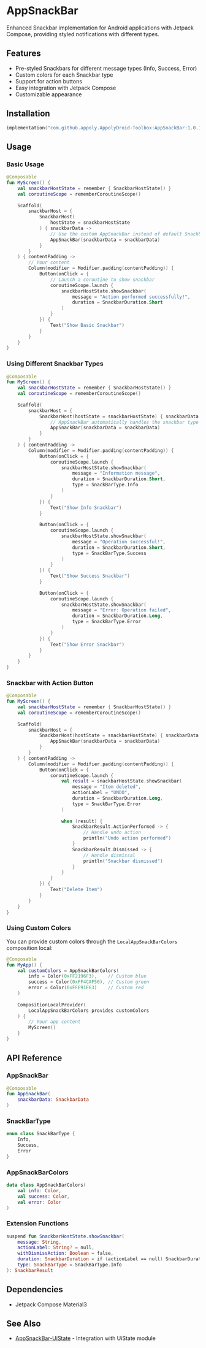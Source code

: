 # AppSnackBar

Enhanced Snackbar implementation for Android applications with Jetpack Compose, providing styled notifications with different types.

## Features

- Pre-styled Snackbars for different message types (Info, Success, Error)
- Custom colors for each Snackbar type
- Support for action buttons
- Easy integration with Jetpack Compose
- Customizable appearance

## Installation

```gradle.kts
implementation("com.github.appoly.AppolyDroid-Toolbox:AppSnackBar:1.0.12")
```

## Usage

### Basic Usage

```kotlin
@Composable
fun MyScreen() {
    val snackbarHostState = remember { SnackbarHostState() }
    val coroutineScope = rememberCoroutineScope()
    
    Scaffold(
        snackbarHost = {
            SnackbarHost(
                hostState = snackbarHostState
            ) { snackbarData ->
                // Use the custom AppSnackBar instead of default Snackbar
                AppSnackBar(snackbarData = snackbarData)
            }
        }
    ) { contentPadding ->
        // Your content
        Column(modifier = Modifier.padding(contentPadding)) {
            Button(onClick = {
                // Launch a coroutine to show snackbar
                coroutineScope.launch {
                    snackbarHostState.showSnackbar(
                        message = "Action performed successfully!",
                        duration = SnackbarDuration.Short
                    )
                }
            }) {
                Text("Show Basic Snackbar")
            }
        }
    }
}
```

### Using Different Snackbar Types

```kotlin
@Composable
fun MyScreen() {
    val snackbarHostState = remember { SnackbarHostState() }
    val coroutineScope = rememberCoroutineScope()
    
    Scaffold(
        snackbarHost = {
            SnackbarHost(hostState = snackbarHostState) { snackbarData ->
                // AppSnackBar automatically handles the snackbar type from the visuals
                AppSnackBar(snackbarData = snackbarData)
            }
        }
    ) { contentPadding ->
        Column(modifier = Modifier.padding(contentPadding)) {
            Button(onClick = {
                coroutineScope.launch {
                    snackbarHostState.showSnackbar(
                        message = "Information message",
                        duration = SnackbarDuration.Short,
                        type = SnackBarType.Info
                    )
                }
            }) {
                Text("Show Info Snackbar")
            }
            
            Button(onClick = {
                coroutineScope.launch {
                    snackbarHostState.showSnackbar(
                        message = "Operation successful!",
                        duration = SnackbarDuration.Short,
                        type = SnackBarType.Success
                    )
                }
            }) {
                Text("Show Success Snackbar")
            }
            
            Button(onClick = {
                coroutineScope.launch {
                    snackbarHostState.showSnackbar(
                        message = "Error: Operation failed",
                        duration = SnackbarDuration.Long,
                        type = SnackBarType.Error
                    )
                }
            }) {
                Text("Show Error Snackbar")
            }
        }
    }
}
```

### Snackbar with Action Button

```kotlin
@Composable
fun MyScreen() {
    val snackbarHostState = remember { SnackbarHostState() }
    val coroutineScope = rememberCoroutineScope()
    
    Scaffold(
        snackbarHost = {
            SnackbarHost(hostState = snackbarHostState) { snackbarData ->
                AppSnackBar(snackbarData = snackbarData)
            }
        }
    ) { contentPadding ->
        Column(modifier = Modifier.padding(contentPadding)) {
            Button(onClick = {
                coroutineScope.launch {
                    val result = snackbarHostState.showSnackbar(
                        message = "Item deleted",
                        actionLabel = "UNDO",
                        duration = SnackbarDuration.Long,
                        type = SnackBarType.Error
                    )
                    
                    when (result) {
                        SnackbarResult.ActionPerformed -> {
                            // Handle undo action
                            println("Undo action performed")
                        }
                        SnackbarResult.Dismissed -> {
                            // Handle dismissal
                            println("Snackbar dismissed")
                        }
                    }
                }
            }) {
                Text("Delete Item")
            }
        }
    }
}
```

### Using Custom Colors

You can provide custom colors through the `LocalAppSnackBarColors` composition local:

```kotlin
@Composable
fun MyApp() {
    val customColors = AppSnackBarColors(
        info = Color(0xFF2196F3),    // Custom blue
        success = Color(0xFF4CAF50), // Custom green
        error = Color(0xFFE91E63)    // Custom red
    )
    
    CompositionLocalProvider(
        LocalAppSnackBarColors provides customColors
    ) {
        // Your app content
        MyScreen()
    }
}
```

## API Reference

### AppSnackBar

```kotlin
@Composable
fun AppSnackBar(
    snackbarData: SnackbarData
)
```

### SnackBarType

```kotlin
enum class SnackBarType {
    Info,
    Success,
    Error
}
```

### AppSnackBarColors

```kotlin
data class AppSnackBarColors(
    val info: Color,
    val success: Color,
    val error: Color
)
```

### Extension Functions

```kotlin
suspend fun SnackbarHostState.showSnackbar(
    message: String,
    actionLabel: String? = null,
    withDismissAction: Boolean = false,
    duration: SnackbarDuration = if (actionLabel == null) SnackbarDuration.Short else SnackbarDuration.Indefinite,
    type: SnackBarType = SnackBarType.Info
): SnackbarResult
```

## Dependencies

- Jetpack Compose Material3

## See Also

- [AppSnackBar-UiState](../AppSnackBar-UiState/README.md) - Integration with UiState module
